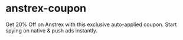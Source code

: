 # anstrex-coupon
Get 20% Off on Anstrex with this exclusive auto-applied coupon. Start spying on native &amp; push ads instantly.
